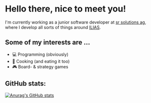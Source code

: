 # Hello there, nice to meet you!

I'm currently working as a junior software developer at [sr solutions ag](https://github.com/srsolutionsag), where I develop all sorts of things around [ILIAS](https://github.com/ILIAS-eLearning/ILIAS).

## Some of my interests are ...

- 💻 Programming (obviously)
- 🍜 Cooking (and eating it too)
- 🎮 Board- & strategy games

## GitHub stats:

[![Anurag's GitHub stats](https://github-readme-stats.vercel.app/api?username=thibsy&theme=github_dark&count_private=true&show_icons=true&hide_title=true&include_all_commits=true)](https://github.com/anuraghazra/github-readme-stats)
